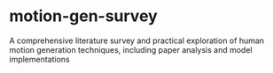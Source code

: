 # motion-gen-survey
A comprehensive literature survey and practical exploration of human motion generation techniques, including paper analysis and model implementations
